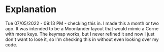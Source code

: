 # Explanation

Tue 07/05/2022 - 09:13 PM - checking this in. I made this a month or two ago. It was intended to be a Moonlander layout that would mimic a Corne with more keys. The keymap works, but I never refined it and now I just don't want to lose it, so I'm checking this in without even looking over my code.
